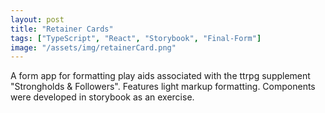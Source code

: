 ```yaml
---
layout: post
title: "Retainer Cards"
tags: ["TypeScript", "React", "Storybook", "Final-Form"]
image: "/assets/img/retainerCard.png"
---
```


A form app for formatting play aids associated with the ttrpg supplement "Strongholds & Followers". Features light markup formatting. Components were developed in storybook as an exercise.

